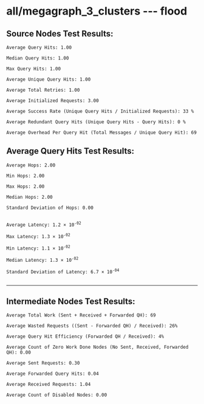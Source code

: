 # all/megagraph_3_clusters --- flood
## Source Nodes Test Results:
	Average Query Hits: 1.00

	Median Query Hits: 1.00

	Max Query Hits: 1.00

	Average Unique Query Hits: 1.00

	Average Total Retries: 1.00

	Average Initialized Requests: 3.00

	Average Success Rate (Unique Query Hits / Initialized Requests): 33 %

	Average Redundant Query Hits (Unique Query Hits - Query Hits): 0 %

	Average Overhead Per Query Hit (Total Messages / Unique Query Hit): 69



## Average Query Hits Test Results:
<pre><code>Average Hops: 2.00

Min Hops: 2.00

Max Hops: 2.00

Median Hops: 2.00

Standard Deviation of Hops: 0.00


Average Latency: 1.2 × 10<sup>-02</sup>

Max Latency: 1.3 × 10<sup>-02</sup>

Min Latency: 1.1 × 10<sup>-02</sup>

Median Latency: 1.3 × 10<sup>-02</sup>

Standard Deviation of Latency: 6.7 × 10<sup>-04</sup>

</code></pre>

---------------------------------------------
## Intermediate Nodes Test Results:

	Average Total Work (Sent + Received + Forwarded QH): 69

	Average Wasted Requests ((Sent - Forwarded QH) / Received): 26%

	Average Query Hit Efficiency (Forwarded QH / Received): 4%

	Average Count of Zero Work Done Nodes (No Sent, Received, Forwarded QH): 0.00

	Average Sent Requests: 0.30

	Average Forwarded Query Hits: 0.04

	Average Received Requests: 1.04

	Average Count of Disabled Nodes: 0.00

